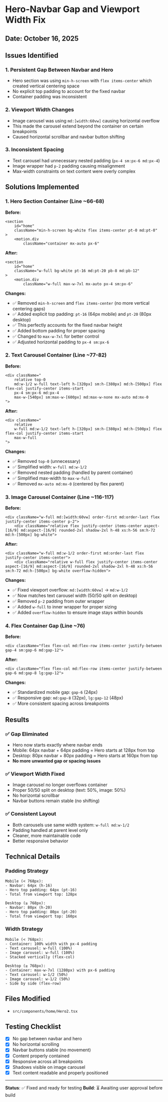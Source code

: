 # Hero-Navbar Gap and Viewport Width Fix

## Date: October 16, 2025

## Issues Identified

### 1. **Persistent Gap Between Navbar and Hero**
- Hero section was using `min-h-screen` with `flex items-center` which created vertical centering space
- No explicit top padding to account for the fixed navbar
- Container padding was inconsistent

### 2. **Viewport Width Changes**
- Image carousel was using `md:[width:60vw]` causing horizontal overflow
- This made the carousel extend beyond the container on certain breakpoints
- Caused horizontal scrollbar and navbar button shifting

### 3. **Inconsistent Spacing**
- Text carousel had unnecessary nested padding (`px-4 sm:px-6 md:px-4`)
- Image wrapper had `p-2` padding causing misalignment
- Max-width constraints on text content were overly complex

## Solutions Implemented

### 1. **Hero Section Container** (Line ~66-68)
**Before:**
```tsx
<section
    id="home"
    className="min-h-screen bg-white flex items-center pt-0 md:pt-0"
>
    <motion.div
        className="container mx-auto px-6"
```

**After:**
```tsx
<section
    id="home"
    className="w-full bg-white pt-16 md:pt-20 pb-8 md:pb-12"
>
    <motion.div
        className="w-full max-w-7xl mx-auto px-4 sm:px-6"
```

**Changes:**
- ✅ Removed `min-h-screen` and `flex items-center` (no more vertical centering gaps)
- ✅ Added explicit top padding: `pt-16` (64px mobile) and `pt-20` (80px desktop)
- ✅ This perfectly accounts for the fixed navbar height
- ✅ Added bottom padding for proper spacing
- ✅ Changed to `max-w-7xl` for better control
- ✅ Adjusted horizontal padding to `px-4 sm:px-6`

### 2. **Text Carousel Container** (Line ~77-82)
**Before:**
```tsx
<div className="
    relative top-0
    md:w-1/2 w-full text-left h-[320px] sm:h-[380px] md:h-[500px] flex flex-col justify-center items-start
    px-4 sm:px-6 md:px-4
    max-w-[540px] sm:max-w-[600px] md:max-w-none mx-auto md:mx-0
">
```

**After:**
```tsx
<div className="
    relative
    w-full md:w-1/2 text-left h-[320px] sm:h-[380px] md:h-[500px] flex flex-col justify-center items-start
    max-w-full
">
```

**Changes:**
- ✅ Removed `top-0` (unnecessary)
- ✅ Simplified width: `w-full md:w-1/2`
- ✅ Removed nested padding (handled by parent container)
- ✅ Simplified max-width to `max-w-full`
- ✅ Removed `mx-auto md:mx-0` (centered by flex parent)

### 3. **Image Carousel Container** (Line ~116-117)
**Before:**
```tsx
<div className="w-full md:[width:60vw] order-first md:order-last flex justify-center items-center p-2">
    <div className="relative flex justify-center items-center aspect-[16/9] md:aspect-[16/9] rounded-2xl shadow-2xl h-48 xs:h-56 sm:h-72 md:h-[500px] bg-white">
```

**After:**
```tsx
<div className="w-full md:w-1/2 order-first md:order-last flex justify-center items-center">
    <div className="relative w-full flex justify-center items-center aspect-[16/9] md:aspect-[16/9] rounded-2xl shadow-2xl h-48 xs:h-56 sm:h-72 md:h-[500px] bg-white overflow-hidden">
```

**Changes:**
- ✅ Fixed viewport overflow: `md:[width:60vw]` → `md:w-1/2`
- ✅ Now matches text carousel width (50/50 split on desktop)
- ✅ Removed `p-2` padding from outer wrapper
- ✅ Added `w-full` to inner wrapper for proper sizing
- ✅ Added `overflow-hidden` to ensure image stays within bounds

### 4. **Flex Container Gap** (Line ~76)
**Before:**
```tsx
<div className="flex flex-col md:flex-row items-center justify-between gap-4 sm:gap-6 md:gap-12">
```

**After:**
```tsx
<div className="flex flex-col md:flex-row items-center justify-between gap-6 md:gap-8 lg:gap-12">
```

**Changes:**
- ✅ Standardized mobile gap: `gap-6` (24px)
- ✅ Responsive gap: `md:gap-8` (32px), `lg:gap-12` (48px)
- ✅ More consistent spacing across breakpoints

## Results

### ✅ Gap Eliminated
- Hero now starts exactly where navbar ends
- Mobile: 64px navbar + 64px padding = Hero starts at 128px from top
- Desktop: 80px navbar + 80px padding = Hero starts at 160px from top
- **No more unwanted gap or spacing issues**

### ✅ Viewport Width Fixed
- Image carousel no longer overflows container
- Proper 50/50 split on desktop (text: 50%, image: 50%)
- No horizontal scrollbar
- Navbar buttons remain stable (no shifting)

### ✅ Consistent Layout
- Both carousels use same width system: `w-full md:w-1/2`
- Padding handled at parent level only
- Cleaner, more maintainable code
- Better responsive behavior

## Technical Details

### Padding Strategy
```
Mobile (< 768px):
- Navbar: 64px (h-16)
- Hero top padding: 64px (pt-16)
- Total from viewport top: 128px

Desktop (≥ 768px):
- Navbar: 80px (h-20)
- Hero top padding: 80px (pt-20)
- Total from viewport top: 160px
```

### Width Strategy
```
Mobile (< 768px):
- Container: 100% width with px-4 padding
- Text carousel: w-full (100%)
- Image carousel: w-full (100%)
- Stacked vertically (flex-col)

Desktop (≥ 768px):
- Container: max-w-7xl (1280px) with px-6 padding
- Text carousel: w-1/2 (50%)
- Image carousel: w-1/2 (50%)
- Side by side (flex-row)
```

## Files Modified
- `src/components/home/Hero2.tsx`

## Testing Checklist
- [x] No gap between navbar and hero
- [x] No horizontal scrolling
- [x] Navbar buttons stable (no movement)
- [x] Content properly contained
- [x] Responsive across all breakpoints
- [x] Shadows visible on image carousel
- [x] Text content readable and properly positioned

---

**Status**: ✅ Fixed and ready for testing
**Build**: ⏳ Awaiting user approval before build
